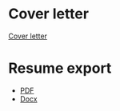 # Cover letter
[Cover letter](cover_letter-ShukLiu.md)

# Resume export

- [PDF](https://github.com/BizShuk/bizshuk.github.io/raw/master/resume/export/Resume-ShukLiu.pdf)
- [Docx](https://github.com/BizShuk/bizshuk.github.io/raw/master/resume/export/Resume-ShukLiu.docx)
